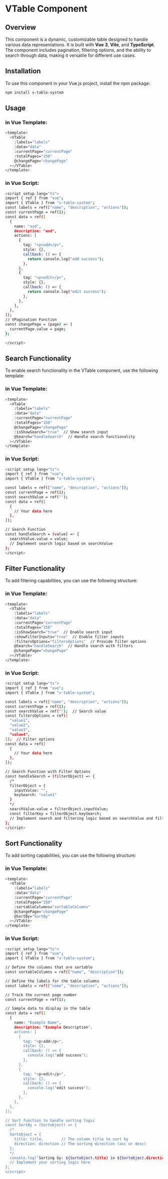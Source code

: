 # VTable Component

## Overview

This component is a dynamic, customizable table designed to handle various data representations. It is built with **Vue 3**, **Vite**, and **TypeScript**. The component includes pagination, filtering options, and the ability to search through data, making it versatile for different use cases.

## Installation

To use this component in your Vue.js project, install the npm package:

```bash
npm install v-table-system
```

## Usage

### in Vue Template:

```bash
<template>
  <VTable
    :labels="labels"
    :data="data"
    :currentPage="currentPage"
    :totalPages="150"
    @changePage="changePage"
  ></VTable>
</template>

```

### in Vue Script:

```bash
<script setup lang="ts">
import { ref } from "vue";
import { VTable } from "v-table-system";
const labels = ref(["name", "description", "actions"]);
const currentPage = ref(1);
const data = ref([
  {
    name: "asd",
    description: "asd",
    actions: [
      {
        tag: "<p>add</p>",
        style: {},
        callback: () => {
          return console.log("add success");
        },
      },
      {
        tag: "<p>edit</p>",
        style: {},
        callback: () => {
          return console.log("edit success");
        },
      },
    ],
  },
]);
// VPagination Function
const changePage = (page) => {
  currentPage.value = page;
};

</script>

```

## Search Functionality

To enable search functionality in the VTable component, use the following template:

### in Vue Template:

```bash
<template>
  <VTable
    :labels="labels"
    :data="data"
    :currentPage="currentPage"
    :totalPages="150"
    @changePage="changePage"
    :isShowSearch="true"  // Show search input
    @Search="handleSearch"  // Handle search functionality
  ></VTable>
</template>
```

### in Vue Script:

```bash
<script setup lang="ts">
import { ref } from "vue";
import { VTable } from "v-table-system";

const labels = ref(["name", "description", "actions"]);
const currentPage = ref(1);
const searchValue = ref("");
const data = ref([
  {
    // Your data here
  },
]);

// Search Function
const handleSearch = (value) => {
  searchValue.value = value;
  // Implement search logic based on searchValue
};
</script>
```

## Filter Functionality

To add filtering capabilities, you can use the following structure:

### in Vue Template:

```bash
<template>
  <VTable
    :labels="labels"
    :data="data"
    :currentPage="currentPage"
    :totalPages="150"
    :isShowSearch="true"  // Enable search input
    :showFilterInputs="true"  // Enable filter inputs
    :filtersOptions="filtersOptions"  // Provide filter options
    @Search="handleSearch"  // Handle search with filters
    @changePage="changePage"
  ></VTable>
</template>
```

### in Vue Script:

```bash
<script setup lang="ts">
import { ref } from "vue";
import { VTable } from "v-table-system";

const labels = ref(["name", "description", "actions"]);
const currentPage = ref(1);
const searchValue = ref("");  // Search value
const filtersOptions = ref([
  "value1",
  "value2",
  "value3",
  "value4",
]);  // Filter options
const data = ref([
  {
    // Your data here
  },
]);

// Search Function with Filter Options
const handleSearch = (filterObject) => {
  /*
  filterObject = {
    inputValue: "",
    keySearch: "value1"
  }
  */
  searchValue.value = filterObject.inputValue;
  const filterKey = filterObject.keySearch;
  // Implement search and filtering logic based on searchValue and filterKey
};
</script>

```

## Sort Functionality

To add sorting capabilities, you can use the following structure:

### in Vue Template:

```bash
<template>
  <VTable
    :labels="labels"
    :data="data"
    :currentPage="currentPage"
    :totalPages="150"
    :sortableColumns="sortableColumns"
    @changePage="changePage"
    @SortBy="SortBy"
  ></VTable>
</template>
```

### in Vue Script:

```bash
<script setup lang="ts">
import { ref } from "vue";
import { VTable } from "v-table-system";

// Define the columns that are sortable
const sortableColumns = ref(["name", "description"]);

// Define the labels for the table columns
const labels = ref(["name", "description", "actions"]);

// Track the current page number
const currentPage = ref(1);

// Sample data to display in the table
const data = ref([
  {
    name: "Example Name",
    description: "Example Description",
    actions: [
      {
        tag: "<p>add</p>",
        style: {},
        callback: () => {
          console.log("add success");
        },
      },
      {
        tag: "<p>edit</p>",
        style: {},
        callback: () => {
          console.log("edit success");
        },
      },
    ],
  },
]);

// Sort function to handle sorting logic
const SortBy = (Sortobject) => {
  /*
  Sortobject = {
    title: title,        // The column title to sort by
    direction: direction // The sorting direction (asc or desc)
  };
  */
  console.log(`Sorting by: ${Sortobject.title} in ${Sortobject.direction} order`);
  // Implement your sorting logic here
};
</script>


```
